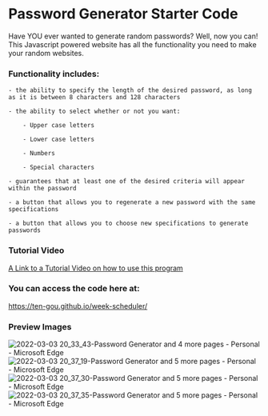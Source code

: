 # Password Generator Starter Code
Have YOU ever wanted to generate random passwords? Well, now you can! This Javascript powered website has all the functionality you need to make your random websites.

### Functionality includes:

    - the ability to specify the length of the desired password, as long as it is between 8 characters and 128 characters
    
    - the ability to select whether or not you want:
    
        - Upper case letters
    
        - Lower case letters
        
        - Numbers
        
        - Special characters
    
    - guarantees that at least one of the desired criteria will appear within the password
    
    - a button that allows you to regenerate a new password with the same specifications
    
    - a button that allows you to choose new specifications to generate passwords
    

### Tutorial Video
[A Link to a Tutorial Video on how to use this program](https://drive.google.com/file/d/1y0z3JuHXefWNm2F5U2UUDh22Ka9MIh2e/view?usp=sharing)
    
### You can access the code here at:
https://ten-gou.github.io/week-scheduler/

### Preview Images
![2022-03-03 20_33_43-Password Generator and 4 more pages - Personal - Microsoft​ Edge](https://user-images.githubusercontent.com/30391578/156700435-f3c6c010-7e9a-4fa5-b3b9-3c7459c8f272.png)
![2022-03-03 20_37_19-Password Generator and 5 more pages - Personal - Microsoft​ Edge](https://user-images.githubusercontent.com/30391578/156700436-64d81444-2884-40ca-bf5b-8c900509a93e.png)
![2022-03-03 20_37_30-Password Generator and 5 more pages - Personal - Microsoft​ Edge](https://user-images.githubusercontent.com/30391578/156700439-daa73774-fe8e-47f6-a6e4-bf19e353d357.png)
![2022-03-03 20_37_35-Password Generator and 5 more pages - Personal - Microsoft​ Edge](https://user-images.githubusercontent.com/30391578/156700440-a2073028-c9e6-41ed-b3db-7f324860f667.png)

